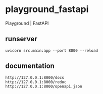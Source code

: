# playground_fastapi

Playground | FastAPI

## runserver

```
uvicorn src.main:app --port 8000 --reload
```

## documentation

```
http://127.0.0.1:8000/docs
http://127.0.0.1:8000/redoc
http://127.0.0.1:8000/openapi.json
```
